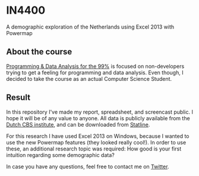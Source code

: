 # IN4400

A demographic exploration of the Netherlands using Excel 2013 with Powermap

## About the course

[Programming & Data Analysis for the 99%](http://www.felienne.com/in4400) is focused on non-developers trying to get a feeling for programming and data analysis.
Even though, I decided to take the course as an actual Computer Science Student.

## Result

In this repository I've made my report, spreadsheet, and screencast public.
I hope it will be of any value to anyone.
All data is publicly available from the [Dutch CBS institute](http://www.cbs.nl), and can be downloaded from [Statline](http://statline.cbs.nl).

For this research I have used Excel 2013 on Windows, because I wanted to use the new Powermap features (they looked really cool!).
In order to use these, an additional research topic was required: How good is your first intuition regarding some demographic data?

In case you have any questions, feel free to contact me on [Twitter](https://twitter.com/RogierSlag).
